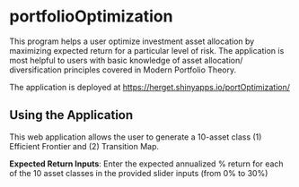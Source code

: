 # portfolioOptimization
This program helps a user optimize investment asset allocation by maximizing expected return for a particular level of risk. The application is most helpful to users with basic knowledge of asset allocation/ diversification principles covered in Modern Portfolio Theory.

The application is deployed at https://herget.shinyapps.io/portOptimization/
  
## Using the Application

This web application allows the user to generate a 10-asset class (1) Efficient Frontier and (2) Transition Map.

**Expected Return Inputs**: Enter the expected annualized % return for each of the 10 asset classes in the provided slider inputs (from 0% to 30%)

